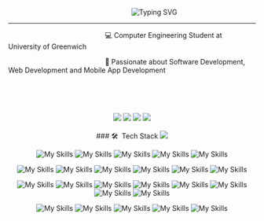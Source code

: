 

<!--
**CompEng0001/CompEng0001** is a ✨ _special_ ✨ repository because its `README.md` (this file) appears on your GitHub profile.

Here are some ideas to get you started:

- 🔭 I’m currently working on ...
- 🌱 I’m currently learning ...
- 👯 I’m looking to collaborate on ...
- 🤔 I’m looking for help with ...
- 💬 Ask me about ...
- 📫 How to reach me: ...
- 😄 Pronouns: ...
- ⚡ Fun fact: ...
-->
<p align = "center"
   
&nbsp;&nbsp;&nbsp;&nbsp;&nbsp;&nbsp;&nbsp;&nbsp;&nbsp;&nbsp;&nbsp;&nbsp;&nbsp;&nbsp;&nbsp;&nbsp;&nbsp;&nbsp;&nbsp;&nbsp;&nbsp;&nbsp;&nbsp;![Typing SVG](https://readme-typing-svg.demolab.com/?lines=Welcome+to+my+Github+Profile)
   
</p>

---

<p>&nbsp;&nbsp;&nbsp;&nbsp;&nbsp;&nbsp;&nbsp;&nbsp;&nbsp;&nbsp;&nbsp;&nbsp;&nbsp;&nbsp;&nbsp;&nbsp;&nbsp;&nbsp;&nbsp;&nbsp;&nbsp;&nbsp;&nbsp;&nbsp;&nbsp;&nbsp;&nbsp;&nbsp;&nbsp;&nbsp;&nbsp;&nbsp;&nbsp;&nbsp;&nbsp;&nbsp;&nbsp;&nbsp;&nbsp;&nbsp;&nbsp;&nbsp;&nbsp;&nbsp;&nbsp;&nbsp;&nbsp;&nbsp;&nbsp;&nbsp;💻 Computer Engineering Student at University of Greenwich</p>




   <p>&nbsp;&nbsp;&nbsp;&nbsp;&nbsp;&nbsp;&nbsp;&nbsp;&nbsp;&nbsp;&nbsp;&nbsp;&nbsp;&nbsp;&nbsp;&nbsp;&nbsp;&nbsp;&nbsp;&nbsp;&nbsp;&nbsp;&nbsp;&nbsp;&nbsp;&nbsp;&nbsp;&nbsp;&nbsp;&nbsp;&nbsp;&nbsp;&nbsp;&nbsp;&nbsp;&nbsp;&nbsp;&nbsp;&nbsp;&nbsp;&nbsp;&nbsp;&nbsp;&nbsp;&nbsp;&nbsp;&nbsp;&nbsp;&nbsp;&nbsp;💬 Passionate about Software Development, Web Development and Mobile App Development</p>



  
<br>
<br>
<br>

<p align=center
### Contact me on:
<a href = "https://www.linkedin.com/in/ahmed-mohamed-haniffa-arfan-989267202/"><img src="https://img.shields.io/badge/LinkedIn-0077B5?style=for-the-badge&logo=linkedin&logoColor=white" /></a>
<a href = "mailto:arfanahmedpsn@gmail.com"><img src= "https://img.shields.io/badge/Email_Me-D14836?style=for-the-badge&logo=gmail&logoColor=white" /></a>
<a href = "https://wertasile.github.io/Portfolio.github.io/"><img src="https://img.shields.io/badge/website-000000?style=for-the-badge&logo=About.me&logoColor=white" /></a>
<img src="[https://i.gifer.com/1yft.gif](https://i.gifer.com/1yft.gif)"/>

<br>
<br>
### 🛠 &nbsp;Tech Stack

<img src="(https://user-images.githubusercontent.com/25181517/183898054-b3d693d4-dafb-4808-a509-bab54cf5de34.png)"/>

<p align = "center"

![My Skills](https://img.shields.io/badge/React-%2320232a.svg?logo=react&logoColor=%2361DAFB) ![My Skills](https://img.shields.io/badge/Next.js-black?logo=next.js&logoColor=white) 	![My Skills](https://img.shields.io/badge/MongoDB-%234ea94b.svg?logo=mongodb&logoColor=white)  ![My Skills](https://img.shields.io/badge/Express.js-%23404d59.svg?logo=express&logoColor=%2361DAFB)  ![My Skills](https://img.shields.io/badge/Node.js-6DA55F?logo=node.js&logoColor=white) 

</p>

<p align = "center"

![My Skills](https://img.shields.io/badge/Debian-A81D33?style=for-the-badge&logo=debian&logoColor=white) ![My Skills](https://img.shields.io/badge/NixOS-5277C3?style=for-the-badge&logo=nixos&logoColor=white) 	![My Skills](https://img.shields.io/badge/Ubuntu-E95420?style=for-the-badge&logo=ubuntu&logoColor=white)  ![My Skills](https://img.shields.io/badge/GIT-E44C30?style=for-the-badge&logo=git&logoColor=white)  ![My Skills](https://img.shields.io/badge/Oracle-F80000?style=for-the-badge&logo=oracle&logoColor=black) 
![My Skills](https://img.shields.io/badge/Microsoft%20SQL%20Server-CC2927?style=for-the-badge&logo=microsoft%20sql%20server&logoColor=white)
</p>

<p align = "center"
   
![My Skills](https://img.shields.io/badge/C%23-239120?style=for-the-badge&logo=csharp&logoColor=white) ![My Skills](https://img.shields.io/badge/C%2B%2B-00599C?style=for-the-badge&logo=c%2B%2B&logoColor=white) 	![My Skills](https://img.shields.io/badge/CSS3-1572B6?style=for-the-badge&logo=css3&logoColor=white)  ![My Skills](https://img.shields.io/badge/HTML5-E34F26?style=for-the-badge&logo=html5&logoColor=white)  ![My Skills](https://img.shields.io/badge/JavaScript-323330?style=for-the-badge&logo=javascript&logoColor=F7DF1E) 
![My Skills](https://img.shields.io/badge/PLSQL-F80000?style=for-the-badge&logo=oracle&logoColor=black) ![My Skills](https://img.shields.io/badge/Python-FFD43B?style=for-the-badge&logo=python&logoColor=blue) 	![My Skills](https://img.shields.io/badge/WebAssembly-654FF0?style=for-the-badge&logo=WebAssembly&logoColor=white)  
</p>
<p align = "center"
   
![My Skills](https://img.shields.io/badge/.NET-512BD4?style=for-the-badge&logo=dotnet&logoColor=white) ![My Skills](https://img.shields.io/badge/Visual_Studio_Code-0078D4?style=for-the-badge&logo=visual%20studio%20code&logoColor=white) 	![My Skills](https://img.shields.io/badge/Visual_Studio-5C2D91?style=for-the-badge&logo=visual%20studio&logoColor=white)  ![My Skills](https://img.shields.io/badge/Arduino_IDE-00979D?style=for-the-badge&logo=arduino&logoColor=white)  ![My Skills](https://img.shields.io/badge/Android_Studio-3DDC84?style=for-the-badge&logo=android-studio&logoColor=white) 

</p>

<br>
<br>



<!--https://github.com/simple-icons/simple-icons/blob/develop/slugs.md-->
<!--
### ⚙️ &nbsp;GitHub Analytics

<p align="center">
<a href="https://github.com/CompEng0001">
  <img height="180em" src="https://github-readme-stats-eight-theta.vercel.app/api?username=CompEng0001&show_icons=true&theme=material-palenight&include_all_commits=true&count_private=true"/>
  <img height="180em" src="https://github-readme-stats-eight-theta.vercel.app/api/top-langs/?username=CompEng0001&layout=compact&langs_count=8&theme=material-palenight"/>
</a>
</p>
-->

